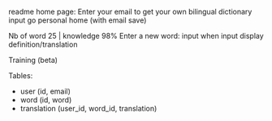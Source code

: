 readme
home page: Enter your email to get your own bilingual dictionary
input go personal home (with email save)

Nb of word 25 | knowledge 98%
Enter a new word:
input
when input display definition/translation
 
Training (beta) 

Tables:
- user (id, email)
- word (id, word)
- translation (user_id, word_id, translation)